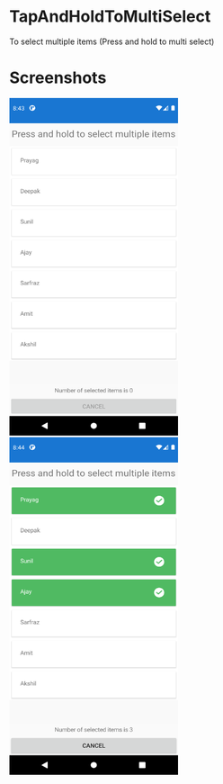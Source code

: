 # TapAndHoldToMultiSelect
To select multiple items (Press and hold to multi select)

# Screenshots
<img src="https://github.com/PrayagMisal/TapAndHoldToMultiSelect/blob/master/1.png" width="300" height="600">
<img src="https://github.com/PrayagMisal/TapAndHoldToMultiSelect/blob/master/2.png" width="300" height="600">
